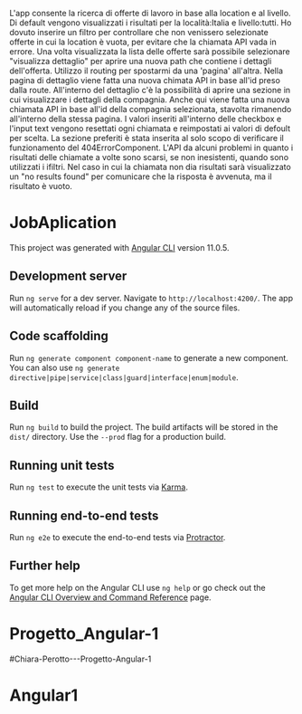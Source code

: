 L'app consente la ricerca di offerte di lavoro in base alla location e al livello.
Di default vengono visualizzati i risultati per la località:Italia e livello:tutti.
Ho dovuto inserire un filtro per controllare che non venissero selezionate offerte in cui la location è vuota, per evitare che la chiamata API vada in errore.
Una volta visualizzata la lista delle offerte sarà possibile selezionare "visualizza dettaglio" per aprire una nuova path che contiene i dettagli dell'offerta. Utilizzo il routing per spostarmi da una 'pagina' all'altra.
Nella pagina di dettaglio viene fatta una nuova chimata API in base all'id preso dalla route.
All'interno del dettaglio c'è la possibilità di aprire una sezione in cui visualizzare i dettagli della compagnia.
Anche qui viene fatta una nuova chiamata API in base all'id della compagnia selezionata, stavolta rimanendo all'interno della stessa pagina.
I valori inseriti all'interno delle checkbox e l'input text vengono resettati ogni chiamata e reimpostati ai valori di defoult per scelta.
La sezione preferiti è stata inserita al solo scopo di verificare il funzionamento del 404ErrorComponent.
L'API da alcuni problemi in quanto i risultati delle chiamate a volte sono scarsi, se non inesistenti, quando sono utilizzati i ifiltri.
Nel caso in cui la chiamata non dia risultati sarà visualizzato un "no results found" per comunicare che la risposta è avvenuta, ma il risultato è vuoto.



# JobAplication

This project was generated with [Angular CLI](https://github.com/angular/angular-cli) version 11.0.5.

## Development server

Run `ng serve` for a dev server. Navigate to `http://localhost:4200/`. The app will automatically reload if you change any of the source files.

## Code scaffolding

Run `ng generate component component-name` to generate a new component. You can also use `ng generate directive|pipe|service|class|guard|interface|enum|module`.

## Build

Run `ng build` to build the project. The build artifacts will be stored in the `dist/` directory. Use the `--prod` flag for a production build.

## Running unit tests

Run `ng test` to execute the unit tests via [Karma](https://karma-runner.github.io).

## Running end-to-end tests

Run `ng e2e` to execute the end-to-end tests via [Protractor](http://www.protractortest.org/).

## Further help

To get more help on the Angular CLI use `ng help` or go check out the [Angular CLI Overview and Command Reference](https://angular.io/cli) page.
# Progetto_Angular-1

#Chiara-Perotto---Progetto-Angular-1

# Angular1


